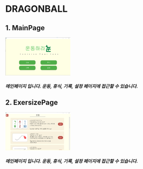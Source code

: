 # DRAGONBALL

## 1. MainPage
<img src="/readmeFile/main.png" width="40%" height="30%" title="px(픽셀) 크기 설정" alt="RubberDuck"></img>
   
##### 메인페이지 입니다. 운동, 휴식, 기록, 설정 페이지에 접근할 수 있습니다.   

## 2. ExersizePage
<img src="/readmeFile/exersize.png" width="40%" height="30%" title="px(픽셀) 크기 설정" alt="RubberDuck"></img>
   
##### 메인페이지 입니다. 운동, 휴식, 기록, 설정 페이지에 접근할 수 있습니다.   

